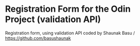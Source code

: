 # Registration Form for the Odin Project (validation API)

Registration form, using validation API
coded by Shaunak Basu / https://github.com/basushaunak
